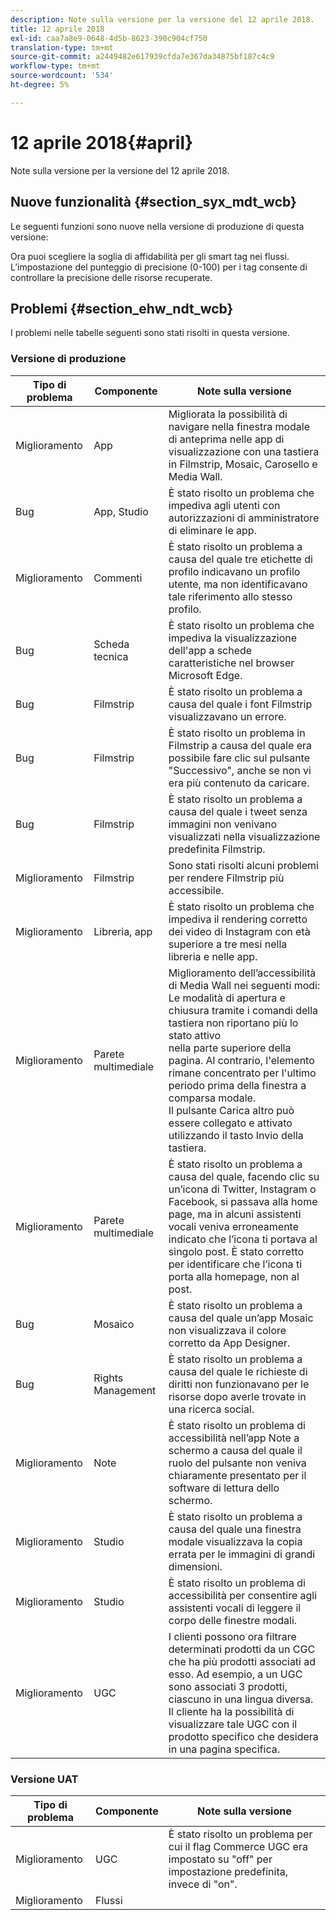 ```yaml
---
description: Note sulla versione per la versione del 12 aprile 2018.
title: 12 aprile 2018
exl-id: caa7a8e9-0648-4d5b-8623-390c904cf750
translation-type: tm+mt
source-git-commit: a2449482e617939cfda7e367da34875bf187c4c9
workflow-type: tm+mt
source-wordcount: '534'
ht-degree: 5%

---
```


# 12 aprile 2018{#april}

Note sulla versione per la versione del 12 aprile 2018.

## Nuove funzionalità {#section_syx_mdt_wcb}

Le seguenti funzioni sono nuove nella versione di produzione di questa versione:

Ora puoi scegliere la soglia di affidabilità per gli smart tag nei flussi. L’impostazione del punteggio di precisione (0-100) per i tag consente di controllare la precisione delle risorse recuperate.

## Problemi {#section_ehw_ndt_wcb}

I problemi nelle tabelle seguenti sono stati risolti in questa versione.

### Versione di produzione

| Tipo di problema | Componente | Note sulla versione |
|--- |--- |--- |
| Miglioramento | App | Migliorata la possibilità di navigare nella finestra modale di anteprima nelle app di visualizzazione con una tastiera in Filmstrip, Mosaic, Carosello e Media Wall. |
| Bug | App, Studio | È stato risolto un problema che impediva agli utenti con autorizzazioni di amministratore di eliminare le app. |
| Miglioramento | Commenti | È stato risolto un problema a causa del quale tre etichette di profilo indicavano un profilo utente, ma non identificavano tale riferimento allo stesso profilo. |
| Bug | Scheda tecnica | È stato risolto un problema che impediva la visualizzazione dell&#39;app a schede caratteristiche nel browser Microsoft Edge. |
| Bug | Filmstrip | È stato risolto un problema a causa del quale i font Filmstrip visualizzavano un errore. |
| Bug | Filmstrip | È stato risolto un problema in Filmstrip a causa del quale era possibile fare clic sul pulsante &quot;Successivo&quot;, anche se non vi era più contenuto da caricare. |
| Bug | Filmstrip | È stato risolto un problema a causa del quale i tweet senza immagini non venivano visualizzati nella visualizzazione predefinita Filmstrip. |
| Miglioramento | Filmstrip | Sono stati risolti alcuni problemi per rendere Filmstrip più accessibile. |
| Miglioramento | Libreria, app | È stato risolto un problema che impediva il rendering corretto dei video di Instagram con età superiore a tre mesi nella libreria e nelle app. |
| Miglioramento | Parete multimediale | Miglioramento dell’accessibilità di Media Wall nei seguenti modi: <br>Le modalità di apertura e chiusura tramite i comandi della tastiera non riportano più lo stato attivo<br>nella parte superiore della pagina. Al contrario, l&#39;elemento rimane concentrato per l&#39;ultimo periodo prima della finestra a comparsa modale.  <br>Il pulsante Carica altro può essere collegato e attivato utilizzando il tasto Invio della tastiera. |
| Miglioramento | Parete multimediale | È stato risolto un problema a causa del quale, facendo clic su un’icona di Twitter, Instagram o Facebook, si passava alla home page, ma in alcuni assistenti vocali veniva erroneamente indicato che l’icona ti portava al singolo post. È stato corretto per identificare che l’icona ti porta alla homepage, non al post. |
| Bug | Mosaico | È stato risolto un problema a causa del quale un’app Mosaic non visualizzava il colore corretto da App Designer. |
| Bug | Rights Management | È stato risolto un problema a causa del quale le richieste di diritti non funzionavano per le risorse dopo averle trovate in una ricerca social. |
| Miglioramento | Note | È stato risolto un problema di accessibilità nell’app Note a schermo a causa del quale il ruolo del pulsante non veniva chiaramente presentato per il software di lettura dello schermo. |
| Miglioramento | Studio | È stato risolto un problema a causa del quale una finestra modale visualizzava la copia errata per le immagini di grandi dimensioni. |
| Miglioramento | Studio | È stato risolto un problema di accessibilità per consentire agli assistenti vocali di leggere il corpo delle finestre modali. |
| Miglioramento | UGC | I clienti possono ora filtrare determinati prodotti da un CGC che ha più prodotti associati ad esso. Ad esempio, a un UGC sono associati 3 prodotti, ciascuno in una lingua diversa. Il cliente ha la possibilità di visualizzare tale UGC con il prodotto specifico che desidera in una pagina specifica. |




### Versione UAT

| **Tipo di problema** | **Componente** | **Note sulla versione** |
|---|---|---|
| Miglioramento | UGC | È stato risolto un problema per cui il flag Commerce UGC era impostato su &quot;off&quot; per impostazione predefinita, invece di &quot;on&quot;. |
| Miglioramento | Flussi |  |
